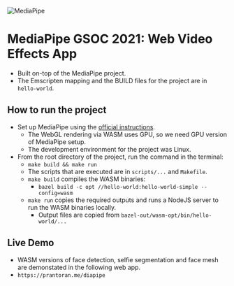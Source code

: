 
<!-- ![GSOC](docs/images/gsoc.png) -->
![MediaPipe](docs/images/mediapipe_small.png) 

# MediaPipe GSOC 2021: Web Video Effects App
- Built on-top of the MediaPipe project.
- The Emscripten mapping and the BUILD files for the project are in `hello-world`.


## How to run the project
- Set up MediaPipe using the [official instructions](https://google.github.io/mediapipe/getting_started/cpp.html).
    - The WebGL rendering via WASM uses GPU, so we need GPU version of MediaPipe setup.
    - The development environment for the project was Linux.
- From the root directory of the project, run the command in the terminal:
    - `make build && make run`
    - The scripts that are executed are in `scripts/...` and `Makefile`.
    - `make build` compiles the WASM binaries:
        - `bazel build -c opt //hello-world:hello-world-simple --config=wasm`
    - `make run` copies the required outputs and runs a NodeJS server to run the WASM binaries locally.
        - Output files are copied from `bazel-out/wasm-opt/bin/hello-world/...`

## Live Demo
- WASM versions of face detection, selfie segmentation and face mesh are demonstated in the following web app.
- `https://prantoran.me/diapipe`

